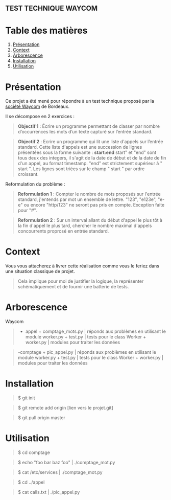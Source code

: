 
**TEST TECHNIQUE WAYCOM**
-----------

# Table des matières
1. [Présentation](#Présentation)
2. [Context](#Context)
3. [Arborescence](#Arborescence)
4. [Installation](#Installation)
5. [Utilisation](#Utilisation)

# Présentation
Ce projet a été mené pour répondre à un test technique proposé par la [société Waycom](https://www.waycom.net/) de Bordeaux. 

Il se décompose en 2 exercices : 
> **Objectif 1** : Écrire un programme permettant de classer par nombre d’occurrences les mots d’un texte capturé sur l’entrée standard.

> **Objectif 2** : Ecrire un programme qui lit une liste d'appels sur l’entrée standard. Cette liste d'appels est une succession de lignes présentées sous la forme suivante : **start:end** start" et "end" sont tous deux des integers, il s'agit de la date de début et de la date de fin d'un appel, au format timestamp. "end" est strictement supérieur à " start ". Les lignes sont triées sur le champ " start " par ordre croissant.

Reformulation du problème : 
> **Reformulation 1** : Compter le nombre de mots proposés sur l'entrée standard, j'entends par mot un ensemble de lettre. "123", "e123e", "e-e" ou encore "http/123" ne seront pas pris en compte. Exception faite pour "#".

> **Reformulation 2** : Sur un interval allant du début d'appel le plus tôt à la fin d'appel le plus tard, chercher le nombre maximal d'appels concourrents proprosé en entrée standard.

# Context

Vous vous attacherez à livrer cette réalisation comme vous le feriez dans une situation classique de projet.
> Cela implique pour moi de justifier la logique, la représenter schématiquement et de fournir une batterie de tests. 

# Arborescence 

Waycom 
>	- appel
		+ comptage_mots.py		| réponds aux problèmes en utilisant le module worker.py
		+ test.py 				| tests pour le class Worker
		+ worker.py 			| modules pour traiter les données

>	-comptage
		+ pic_appel.py 			| réponds aux problèmes en utilisant le module worker.py
		+ test.py 				| tests pour le class Worker
		+ worker.py 			| modules pour traiter les données

# Installation 

> $ git init 

> $ git remote add origin [lien vers le projet.git]

> $ git pull origin master

# Utilisation 

> $ cd comptage

> $ echo "foo bar baz foo" | ./comptage_mot.py

> $ cat /etc/services | ./comptage_mot.py

> $ cd ../appel

> $ cat calls.txt | ./pic_appel.py


